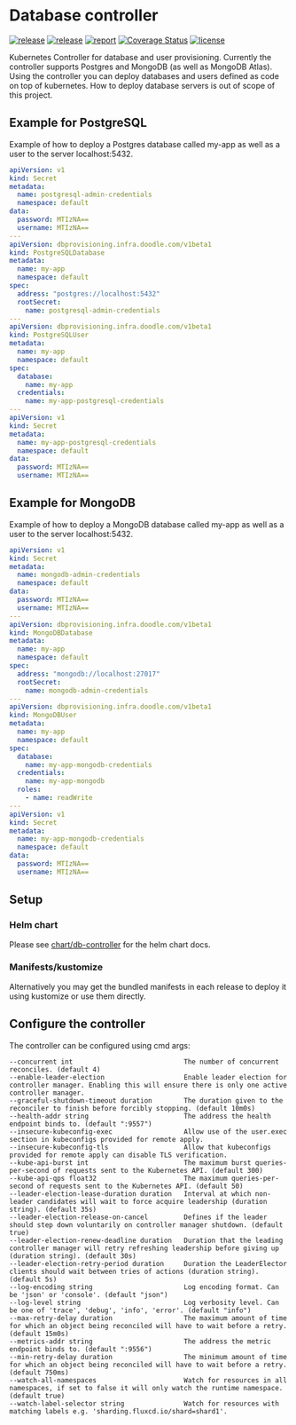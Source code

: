 # Database controller

[![release](https://img.shields.io/github/release/DoodleScheduling/db-controller/all.svg)](https://github.com/DoodleScheduling/db-controller/releases)
[![release](https://github.com/doodlescheduling/db-controller/actions/workflows/release.yaml/badge.svg)](https://github.com/doodlescheduling/db-controller/actions/workflows/release.yaml)
[![report](https://goreportcard.com/badge/github.com/DoodleScheduling/db-controller)](https://goreportcard.com/report/github.com/DoodleScheduling/db-controller)
[![Coverage Status](https://coveralls.io/repos/github/DoodleScheduling/db-controller/badge.svg?branch=master)](https://coveralls.io/github/DoodleScheduling/db-controller?branch=master)
[![license](https://img.shields.io/github/license/DoodleScheduling/db-controller.svg)](https://github.com/DoodleScheduling/db-controller/blob/master/LICENSE)

Kubernetes Controller for database and user provisioning.
Currently the controller supports Postgres and MongoDB (as well as MongoDB Atlas).
Using the controller you can deploy databases and users defined as code on top of kubernetes.
How to deploy database servers is out of scope of this project.

## Example for PostgreSQL

Example of how to deploy a Postgres database called my-app as well as a user to the server localhost:5432.

```yaml
apiVersion: v1
kind: Secret
metadata:
  name: postgresql-admin-credentials
  namespace: default
data:
  password: MTIzNA==
  username: MTIzNA==
---
apiVersion: dbprovisioning.infra.doodle.com/v1beta1
kind: PostgreSQLDatabase
metadata:
  name: my-app
  namespace: default
spec:
  address: "postgres://localhost:5432"
  rootSecret:
    name: postgresql-admin-credentials
---
apiVersion: dbprovisioning.infra.doodle.com/v1beta1
kind: PostgreSQLUser
metadata:
  name: my-app
  namespace: default
spec:
  database:
    name: my-app
  credentials:
    name: my-app-postgresql-credentials
---
apiVersion: v1
kind: Secret
metadata:
  name: my-app-postgresql-credentials
  namespace: default
data:
  password: MTIzNA==
  username: MTIzNA==
```

## Example for MongoDB

Example of how to deploy a MongoDB database called my-app as well as a user to the server localhost:5432.

```yaml
apiVersion: v1
kind: Secret
metadata:
  name: mongodb-admin-credentials
  namespace: default
data:
  password: MTIzNA==
  username: MTIzNA==
---
apiVersion: dbprovisioning.infra.doodle.com/v1beta1
kind: MongoDBDatabase
metadata:
  name: my-app
  namespace: default
spec:
  address: "mongodb://localhost:27017"
  rootSecret:
    name: mongodb-admin-credentials
---
apiVersion: dbprovisioning.infra.doodle.com/v1beta1
kind: MongoDBUser
metadata:
  name: my-app
  namespace: default
spec:
  database:
    name: my-app-mongodb-credentials
  credentials:
    name: my-app-mongodb
  roles:
    - name: readWrite
---
apiVersion: v1
kind: Secret
metadata:
  name: my-app-mongodb-credentials
  namespace: default
data:
  password: MTIzNA==
  username: MTIzNA==
```

## Setup

### Helm chart

Please see [chart/db-controller](https://github.com/DoodleScheduling/db-controller) for the helm chart docs.

### Manifests/kustomize

Alternatively you may get the bundled manifests in each release to deploy it using kustomize or use them directly.

## Configure the controller

The controller can be configured using cmd args:
```
--concurrent int                            The number of concurrent reconciles. (default 4)
--enable-leader-election                    Enable leader election for controller manager. Enabling this will ensure there is only one active controller manager.
--graceful-shutdown-timeout duration        The duration given to the reconciler to finish before forcibly stopping. (default 10m0s)
--health-addr string                        The address the health endpoint binds to. (default ":9557")
--insecure-kubeconfig-exec                  Allow use of the user.exec section in kubeconfigs provided for remote apply.
--insecure-kubeconfig-tls                   Allow that kubeconfigs provided for remote apply can disable TLS verification.
--kube-api-burst int                        The maximum burst queries-per-second of requests sent to the Kubernetes API. (default 300)
--kube-api-qps float32                      The maximum queries-per-second of requests sent to the Kubernetes API. (default 50)
--leader-election-lease-duration duration   Interval at which non-leader candidates will wait to force acquire leadership (duration string). (default 35s)
--leader-election-release-on-cancel         Defines if the leader should step down voluntarily on controller manager shutdown. (default true)
--leader-election-renew-deadline duration   Duration that the leading controller manager will retry refreshing leadership before giving up (duration string). (default 30s)
--leader-election-retry-period duration     Duration the LeaderElector clients should wait between tries of actions (duration string). (default 5s)
--log-encoding string                       Log encoding format. Can be 'json' or 'console'. (default "json")
--log-level string                          Log verbosity level. Can be one of 'trace', 'debug', 'info', 'error'. (default "info")
--max-retry-delay duration                  The maximum amount of time for which an object being reconciled will have to wait before a retry. (default 15m0s)
--metrics-addr string                       The address the metric endpoint binds to. (default ":9556")
--min-retry-delay duration                  The minimum amount of time for which an object being reconciled will have to wait before a retry. (default 750ms)
--watch-all-namespaces                      Watch for resources in all namespaces, if set to false it will only watch the runtime namespace. (default true)
--watch-label-selector string               Watch for resources with matching labels e.g. 'sharding.fluxcd.io/shard=shard1'.
```